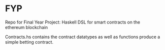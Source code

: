 # FYP
Repo for Final Year Project: Haskell DSL for smart contracts on the ethereum blockchain

Contracts.hs contains the contract datatypes as well as functions produce a simple betting contract.
